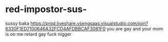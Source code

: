 # red-impostor-sus-
sussy baka
https://prod.liveshare.vsengsaas.visualstudio.com/join?6330F1ED7100646A32FCD4AFDBBCAF3081F0
you are gay and your mom is on me retard gay fuck nigger
